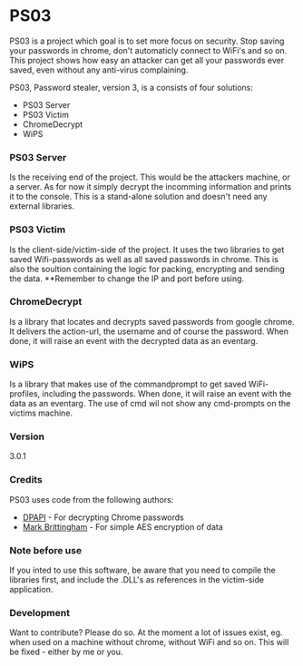 # PS03

PS03 is a project which goal is to set more focus on security. Stop saving your passwords in chrome, don't automaticly connect to WiFi's and so on. This project shows how easy an attacker can get all your passwords ever saved, even without any anti-virus complaining. 

PS03, Password stealer, version 3, is a consists of four solutions:

  - PS03 Server
  - PS03 Victim
  - ChromeDecrypt
  -  WiPS
  
### PS03 Server
Is the receiving end of the project. This would be the attackers machine, or a server. As for now it simply decrypt the incomming information and prints it to the console. This is a stand-alone solution and doesn't need any external libraries. 

### PS03 Victim
Is the client-side/victim-side of the project. It uses the two libraries to get saved Wifi-passwords as well as all saved passwords in chrome. This is also the soultion containing the logic for packing, encrypting and sending the data. **Remember to change the IP and port before using. 

### ChromeDecrypt
Is a library that locates and decrypts saved passwords from google chrome. It delivers the action-url, the username and of course the password. When done, it will raise an event with the decrypted data as an eventarg.

### WiPS
Is a library that makes use of the commandprompt to get saved WiFi-profiles, including the passwords. When done, it will raise an event with the data as an eventarg. The use of cmd wil not show any cmd-prompts on the victims machine. 

### Version
3.0.1

### Credits

PS03 uses code from the following authors:

* [DPAPI] - For decrypting Chrome passwords
* [Mark Brittingham] - For simple AES encryption of data
### Note before use
If you inted to use this software, be aware that you need to compile the libraries first, and include the .DLL's as references in the victim-side application. 

### Development

Want to contribute? Please do so. 
At the moment a lot of issues exist, eg. when used on a machine without chrome, without WiFi and so on. This will be fixed - either by me or you.


   [DPAPI]: <http://www.obviex.com/samples/dpapi.aspx>
   [Mark Brittingham]: <http://stackoverflow.com/questions/165808/simple-two-way-encryption-for-c-sharp>
   

